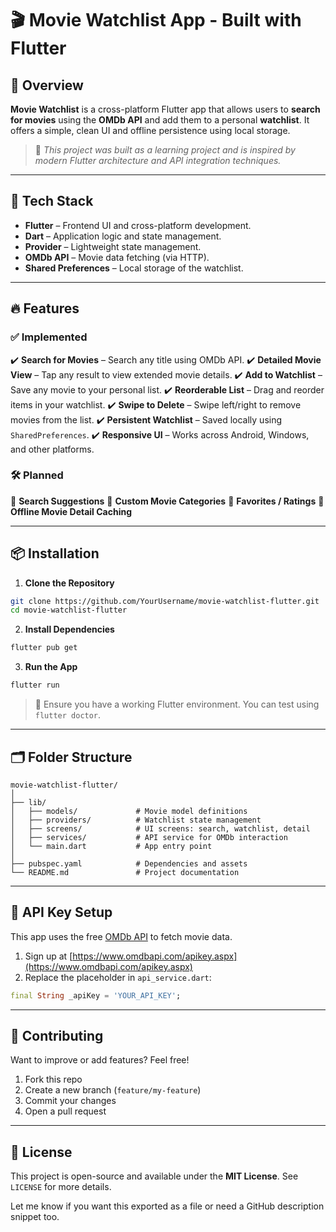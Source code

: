 # 🎬 Movie Watchlist App - Built with Flutter

## 🚀 Overview

**Movie Watchlist** is a cross-platform Flutter app that allows users to **search for movies** using the **OMDb API** and add them to a personal **watchlist**. It offers a simple, clean UI and offline persistence using local storage.

> 📌 *This project was built as a learning project and is inspired by modern Flutter architecture and API integration techniques.*

---

## 🧱 Tech Stack

* **Flutter** – Frontend UI and cross-platform development.
* **Dart** – Application logic and state management.
* **Provider** – Lightweight state management.
* **OMDb API** – Movie data fetching (via HTTP).
* **Shared Preferences** – Local storage of the watchlist.

---

## 🔥 Features

### ✅ Implemented

✔️ **Search for Movies** – Search any title using OMDb API.
✔️ **Detailed Movie View** – Tap any result to view extended movie details.
✔️ **Add to Watchlist** – Save any movie to your personal list.
✔️ **Reorderable List** – Drag and reorder items in your watchlist.
✔️ **Swipe to Delete** – Swipe left/right to remove movies from the list.
✔️ **Persistent Watchlist** – Saved locally using `SharedPreferences`.
✔️ **Responsive UI** – Works across Android, Windows, and other platforms.

### 🛠️ Planned

🔹 **Search Suggestions**
🔹 **Custom Movie Categories**
🔹 **Favorites / Ratings**
🔹 **Offline Movie Detail Caching**

---

## 📦 Installation

1. **Clone the Repository**

```bash
git clone https://github.com/YourUsername/movie-watchlist-flutter.git
cd movie-watchlist-flutter
```

2. **Install Dependencies**

```bash
flutter pub get
```

3. **Run the App**

```bash
flutter run
```

> 📌 Ensure you have a working Flutter environment. You can test using `flutter doctor`.

---

## 🗂️ Folder Structure

```
movie-watchlist-flutter/
│
├── lib/
│   ├── models/             # Movie model definitions
│   ├── providers/          # Watchlist state management
│   ├── screens/            # UI screens: search, watchlist, detail
│   ├── services/           # API service for OMDb interaction
│   └── main.dart           # App entry point
│
├── pubspec.yaml            # Dependencies and assets
└── README.md               # Project documentation
```

---

## 🔑 API Key Setup

This app uses the free [OMDb API](https://www.omdbapi.com/) to fetch movie data.

1. Sign up at [https://www.omdbapi.com/apikey.aspx](https://www.omdbapi.com/apikey.aspx)
2. Replace the placeholder in `api_service.dart`:

```dart
final String _apiKey = 'YOUR_API_KEY';
```

---

## 🤝 Contributing

Want to improve or add features? Feel free!

1. Fork this repo
2. Create a new branch (`feature/my-feature`)
3. Commit your changes
4. Open a pull request

---

## 📜 License

This project is open-source and available under the **MIT License**. See `LICENSE` for more details.


Let me know if you want this exported as a file or need a GitHub description snippet too.
